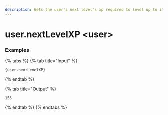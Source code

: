 ```yaml
---
description: Gets the user's next level's xp required to level up to it.
---
```


# user.nextLevelXP <user\>

### Examples

{% tabs %}
{% tab title="Input" %}

```text
{user.nextLevelXP}
```

{% endtab %}

{% tab title="Output" %}

```text
155
```

{% endtab %}
{% endtabs %}
